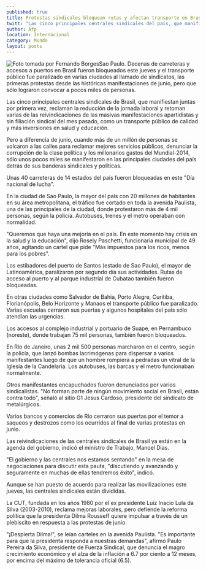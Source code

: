```yaml
---
published: true
title: Protestas sindicales bloquean rutas y afectan transporte en Brasil
twitt: "Las cinco principales centrales sindicales del país, que manifiestan juntas por primera vez, reclaman la reducción de la jornada laboral y retoman varias de las reivindicaciones de las masivas manifestaciones apartidistas de junio."
author: Afp
location: Internacional
category: Mundo
layout: posts
---
```


![Foto tomada por Fernando Borges ](http://i.imgur.com/XsNtZqcm.jpg)Sao Paulo. Decenas de carreteras y accesos a puertos en Brasil fueron bloqueados este jueves y el transporte público fue paralizado en varias ciudades al llamado de sindicatos, las primeras protestas desde las históricas manifestaciones de junio, pero que sólo lograron convocar a pocos miles de personas.

Las cinco principales centrales sindicales de Brasil, que manifiestan juntas por primera vez, reclaman la reducción de la jornada laboral y retoman varias de las reivindicaciones de las masivas manifestaciones apartidistas y sin filiación sindical del mes pasado, como un transporte público de calidad y más inversiones en salud y educación.

Pero a diferencia de junio, cuando más de un millón de personas se volcaron a las calles para reclamar mejores servicios públicos, denunciar la corrupción de la clase política y los millonarios gastos del Mundial-2014, sólo unos pocos miles se manifestaron en las principales ciudades del país detrás de sus banderas sindicales y políticas.

Unas 40 carreteras de 14 estados del país fueron bloqueadas en este "Día nacional de lucha".

En la ciudad de Sao Paulo, la mayor del país con 20 millones de habitantes en su área metropolitana, el tráfico fue cortado en toda la avenida Paulista, una de las principales de la ciudad, donde protestaron más de 4 mil personas, según la policía. Autobuses, trenes y el metro operaban con normalidad.

"Queremos que haya una mejoría en el país. En este momento hay crisis en la salud y la educación", dijo Rosely Paschetti, funcionaria municipal de 49 años, agitando un cartel que pide "Más impuestos para los ricos, menos para los pobres".

Los estibadores del puerto de Santos (estado de Sao Paulo), el mayor de Latinoamérica, paralizaron por segundo día sus actividades. Rutas de acceso al puerto y al parque industrial de Cubatao también fueron bloqueadas.

En otras ciudades como Salvador de Bahia, Porto Alegre, Curitiba, Florianópolis, Belo Horizonte y Manaos el transporte público fue paralizado. Varias escuelas cerraron sus puertas y algunos hospitales del país sólo atendían las urgencias.

Los accesos al complejo industrial y portuario de Suape, en Pernambuco (noreste), donde trabajan 75 mil personas, también fueron bloqueados.

En Río de Janeiro, unas 2 mil 500 personas marcharon en el centro, según la policía, que lanzó bombas lacrimógenas para dispersar a varios manifestantes luego de que un hombre rompiera a pedradas un vitral de la Iglesia de la Candelaria. Los autobuses, las barcas y el metro funcionaban normalmente.

Otros manifestantes encapuchados fueron denunciados por varios sindicalistas. "No forman parte de ningún movimiento social en Brasil, están contra todo", señaló al sitio G1 Jesus Cardoso, presidente del sindicato de metalúrgicos.

Varios bancos y comercios de Río cerraron sus puertas por el temor a saqueos y destrozos como los ocurridos al final de varias protestas en junio.

Las reivindicaciones de las centrales sindicales de Brasil ya están en la agenda del gobierno, indicó el ministro de Trabajo, Manoel Dias.

"El gobierno y las centrales nos estamos sentando" en la mesa de negociaciones para discutir esta pauta, "discutiendo y avanzando y seguramente en muchas de ellas tendremos éxito", indicó.

Aunque se han puesto de acuerdo para realizar las movilizaciones este jueves, las centrales sindicales están divididas.

La CUT, fundada en los años 1980 por el ex presidente Luiz Inacio Lula da Silva (2003-2010), reclama mejoras laborales, pero defiende la reforma política que la presidenta Dilma Rousseff quiere impulsar a través de un plebiscito en respuesta a las protestas de junio.

"¡Despierta Dilma!", se leían carteles en la avenida Paulista. "Es importante para que la presidenta responda a nuestras demandas", afirmó Paulo Pereira da Silva, presidente de Fuerza Sindical, que denuncia el magro crecimiento económico y el alza de la inflación a 6.7 por ciento a 12 meses, por encima del máximo de tolerancia oficial (6.5).
